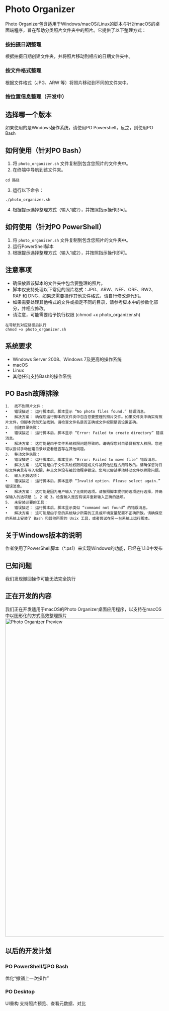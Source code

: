 # Photo Organizer
Photo Organizer包含适用于Windows/macOS/Linux的脚本与针对macOS的桌面端程序，旨在帮助分类照片文件夹中的照片。它提供了以下整理方式：
### 按拍摄日期整理
根据拍摄日期创建文件夹，并将照片移动到相应的日期文件夹中。
### 按文件格式整理
根据文件格式（JPG、ARW 等）将照片移动到不同的文件夹中。
### 按位置信息整理（开发中）
## 选择哪一个版本
如果使用的是Windows操作系统，请使用PO Powershell，反之，则使用PO Bash
## 如何使用（针对PO Bash）
1. 将 `photo_organizer.sh` 文件复制到包含您照片的文件夹中。
2. 在终端中导航到该文件夹。
```
cd 路径
```
3. 运行以下命令：
```
./photo_organizer.sh
```
4. 根据提示选择整理方式（输入1或2），并按照指示操作即可。
## 如何使用（针对PO PowerShell）
1. 将 `photo_organizer.sh` 文件复制到包含您照片的文件夹中。
2. 运行PowerShell脚本
3. 根据提示选择整理方式（输入1或2），并按照指示操作即可。
## 注意事项
- 确保放置该脚本的文件夹中包含要整理的照片。
- 脚本仅支持处理以下常见的照片格式：JPG、ARW、NEF、ORF、RW2、RAF 和 DNG，如果您需要操作其他文件格式，请自行修改源代码。
- 如果需要处理其他格式的文件或指定不同的目录，请参考脚本中的参数化部分，并相应修改。
- 请注意，可能需要给予执行权限 (chmod +x photo_organizer.sh)
```
在导航到对应路径后执行
chmod +x photo_organizer.sh
```
## 系统要求
- Windows Server 2008、Windows 7及更高的操作系统
- macOS
- Linux
- 其他任何支持Bash的操作系统
## PO Bash故障排除
	1.	找不到照片文件：
	•	错误描述： 运行脚本后，脚本显示 “No photo files found.” 错误消息。
	•	解决方案： 确保您运行脚本的文件夹中包含您要整理的照片文件。如果文件夹中确实有照片文件，但脚本仍然无法找到，请检查文件名是否正确或文件权限是否设置正确。
	2.	创建目录失败：
	•	错误描述： 运行脚本后，脚本显示 “Error: Failed to create directory” 错误消息。
	•	解决方案： 这可能是由于文件系统权限问题导致的。请确保您对目录具有写入权限。您还可以尝试手动创建目录以查看是否存在其他问题。
	3.	移动文件失败：
	•	错误描述： 运行脚本后，脚本显示 “Error: Failed to move file” 错误消息。
	•	解决方案： 这可能是由于文件系统权限问题或文件被其他进程占用导致的。请确保您对目标文件夹具有写入权限，并且文件没有被其他程序锁定。您可以尝试手动移动文件以排除问题。
	4.	输入无效选项：
	•	错误描述： 运行脚本后，脚本显示 “Invalid option. Please select again.” 错误消息。
	•	解决方案： 这可能是因为用户输入了无效的选项。请按照脚本提供的选项进行选择，并确保输入的选项是 1、2 或 3。检查输入是否有误并重新输入正确的选项。
	5.	未安装必要的工具：
	•	错误描述： 运行脚本后，脚本显示类似 “command not found” 的错误消息。
	•	解决方案： 这可能是由于您的系统缺少所需的工具或环境变量配置不正确所致。请确保您的系统上安装了 Bash 和其他所需的 Unix 工具，或者尝试在另一台系统上运行脚本。
## 关于Windows版本的说明
作者使用了PowerShell脚本（*.ps1）来实现Windows的功能，已经在1.1.0中发布
## 已知问题
我们发现撤回操作可能无法完全执行
## 正在开发的内容
我们正在开发适用于macOS的Photo Organizer桌面应用程序，以支持在macOS中以图形化的方式高效整理照片
<img width="1012" alt="Photo Organizer Preview" src="https://github.com/user-attachments/assets/fa723772-cf85-419f-b34e-374a6d1471c6">
## 以后的开发计划
### PO PowerShell与PO Bash
优化“撤销上一次操作”
### PO Desktop
UI重构
支持照片预览、查看元数据、对比
